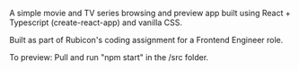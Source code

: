 A simple movie and TV series browsing and preview app built using React + Typescript (create-react-app) and vanilla CSS.

Built as part of Rubicon's coding assignment for a Frontend Engineer role.


To preview: Pull and run "npm start" in the /src folder.
